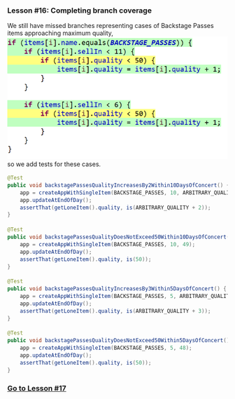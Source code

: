 ### Lesson #16: Completing branch coverage
We still have missed branches representing cases of Backstage Passes items approaching maximum quality,  
![](https://github.com/d215steinberg/GildedRose-Java/blob/Lesson%2316/images/Coverage-Lesson%2316.png)  
so we add tests for these cases.
```java
@Test
public void backstagePassesQualityIncreasesBy2Within10DaysOfConcert() {
    app = createAppWithSingleItem(BACKSTAGE_PASSES, 10, ARBITRARY_QUALITY);
    app.updateAtEndOfDay();
    assertThat(getLoneItem().quality, is(ARBITRARY_QUALITY + 2));
}

@Test
public void backstagePassesQualityDoesNotExceed50Within10DaysOfConcert() {
    app = createAppWithSingleItem(BACKSTAGE_PASSES, 10, 49);
    app.updateAtEndOfDay();
    assertThat(getLoneItem().quality, is(50));
}

@Test
public void backstagePassesQualityIncreasesBy3Within5DaysOfConcert() {
    app = createAppWithSingleItem(BACKSTAGE_PASSES, 5, ARBITRARY_QUALITY);
    app.updateAtEndOfDay();
    assertThat(getLoneItem().quality, is(ARBITRARY_QUALITY + 3));
}

@Test
public void backstagePassesQualityDoesNotExceed50Within5DaysOfConcert() {
    app = createAppWithSingleItem(BACKSTAGE_PASSES, 5, 48);
    app.updateAtEndOfDay();
    assertThat(getLoneItem().quality, is(50));
}
```
### [Go to Lesson #17](https://github.com/d215steinberg/GildedRose-Java/tree/Lesson%2317)

